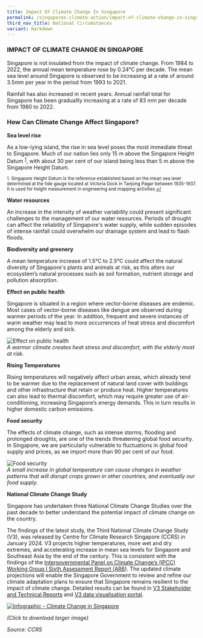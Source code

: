 ```yaml
---
title: Impact Of Climate Change In Singapore
permalink: /singapores-climate-action/impact-of-climate-change-in-singapore/
third_nav_title: National Circumstances
variant: markdown
---
```

### IMPACT OF CLIMATE CHANGE IN SINGAPORE

Singapore is not insulated from the impact of climate change. From 1984 to 2022, the annual mean temperature rose by 0.24°C per decade. The mean sea level around Singapore is observed to be increasing at a rate of around 3.5mm per year in the period from 1993 to 2021.

Rainfall has also increased in recent years. Annual rainfall total for Singapore has been graduallly increasing at a rate of 83 mm per decade from 1980 to 2022. 

### How Can Climate Change Affect Singapore?

**Sea level rise**

As a low-lying island, the rise in sea level poses the most immediate threat to Singapore. Much of our nation lies only 15 m above the Singapore Height Datum <sup><a href="#fn1" id="ref1">1</a></sup>, with about 30 per cent of our island being less than 5 m above the Singapore Height Datum.

<sup id="fn1">1. Singapore Height Datum is the reference established based on the mean sea level determined at the tide gauge located at Victoria Dock in Tanjong Pagar between 1935-1937. It is used for height measurement in engineering and mapping activities.<a href="#ref1" title="Jump back to footnote 1 in the text.">↩</a></sup>

**Water resources**

An increase in the intensity of weather variability could present significant challenges to the management of our water resources. Periods of drought can affect the reliability of Singapore's water supply, while sudden episodes of intense rainfall could overwhelm our drainage system and lead to flash floods.

**Biodiversity and greenery**

A mean temperature increase of 1.5°C to 2.5°C could affect the natural diversity of Singapore's plants and animals at risk, as this alters our ecosystem’s natural processes such as soil formation, nutrient storage and pollution absorption. 

**Effect on public health**

Singapore is situated in a region where vector-borne diseases are endemic. Most cases of vector-borne diseases like dengue are observed during warmer periods of the year. In addition, frequent and severe instances of warm weather may lead to more occurrences of heat stress and discomfort among the elderly and sick.

![Effect on public health](/images/effect-on-public-health.jpg "Effect on public health")  
*A warmer climate creates heat stress and discomfort, with the elderly most at risk.*

**Rising Temperatures**

Rising temperatures will negatively affect urban areas, which already tend to be warmer due to the replacement of natural land cover with buildings and other infrastructure that retain or produce heat. Higher temperatures can also lead to thermal discomfort, which may require greater use of air-conditioning, increasing Singapore’s energy demands. This in turn results in higher domestic carbon emissions.

**Food security**

The effects of climate change, such as intense storms, flooding and prolonged droughts, are one of the trends threatening global food security. In Singapore, we are particularly vulnerable to fluctuations in global food supply and prices, as we import more than 90 per cent of our food.

![Food security](/images/food-security.jpg "Food security")  
*A small increase in global temperature can cause changes in weather patterns that will disrupt crops grown in other countries, and eventually our food supply.*

**National Climate Change Study**

Singapore has undertaken three National Climate Change Studies over the past decade to better understand the potential impact of climate change on the country. 

The findings of the latest study, the Third National Climate Change Study (V3), was released by Centre for Climate Research Singapore (CCRS) in January 2024. V3 projects higher temperatures, more wet and dry extremes, and accelerating increase in mean sea levels for Singapore and Southeast Asia by the end of the century. This is consistent with the findings of the [Intergovernmental Panel on Climate Change’s (IPCC) Working Group I Sixth Assessment Report (AR6)](https://www.ipcc.ch/assessment-report/ar6/). The updated climate projections will enable the Singapore Government to review and refine our climate adaptation plans to ensure that Singapore remains resilient to the impact of climate change. Detailed results can be found in [V3 Stakeholder and Technical Reports](https://www.mss-int.sg/v3-climate-projections/resources/v3-reports) and [V3 data visualisation portal](http://www.mss-int.sg/V3-climate-projections).

<a href="/images/info-1-01.jpg?sfvrsn=1e966f02_0" target="_blank"> ![Infographic - Climate Change in Singapore](/images/info-1-01.jpg?sfvrsn=1e966f02_0 "Infographic - Climate Change in Singapore")</a> 

*(Click to download larger image)*

*Source: CCRS*